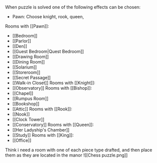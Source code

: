 When puzzle is solved one of the following effects can be chosen:
- Pawn: Choose knight, rook, queen, 

Rooms with [[Pawn]]:
- [[Bedroom]]
- [[Parlor]]
- [[Den]]
- [[Guest Bedroom|Quest Bedroom]]
- [[Drawing Room]]
- [[Dining Room]]
- [[Solarium]]
- [[Storeroom]]
- [[Secret Passage]]
- [[Walk-in Closet]]
Rooms with [[Knight]]:
- [[Observatory]]
Rooms with [[Bishop]]:
- [[Chapel]]
- [[Rumpus Room]]
- [[Bookshop]]
- [[Attic]]
Rooms with [[Rook]]:
- [[Nook]]
- [[Clock Tower]]
- [[Conservatory]]
Rooms with [[Queen]]:
- [[Her Ladyship's Chamber]]
- [[Study]]
Rooms with [[King]]:
- [[Office]]

Think i need a room with one of each piece type drafted, and then place them as they are located in the manor
![[Chess puzzle.png]]